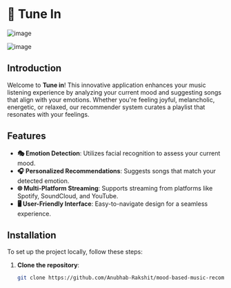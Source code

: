 # 🎵 Tune In



![image](https://github.com/user-attachments/assets/3e7036ab-9b70-4eff-be98-a7f16a967359)


![image](https://github.com/user-attachments/assets/71b19316-ea5b-4ac0-8ead-8111c7683bc4)


## Introduction

Welcome to **Tune in**! This innovative application enhances your music listening experience by analyzing your current mood and suggesting songs that align with your emotions. Whether you're feeling joyful, melancholic, energetic, or relaxed, our recommender system curates a playlist that resonates with your feelings.

## Features

- **🎭 Emotion Detection**: Utilizes facial recognition to assess your current mood.
- **🎧 Personalized Recommendations**: Suggests songs that match your detected emotion.
- **🌐 Multi-Platform Streaming**: Supports streaming from platforms like Spotify, SoundCloud, and YouTube.
- **🖥️ User-Friendly Interface**: Easy-to-navigate design for a seamless experience.



## Installation

To set up the project locally, follow these steps:

1. **Clone the repository**:
   ```bash
   git clone https://github.com/Anubhab-Rakshit/mood-based-music-recommender.git
